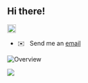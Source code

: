 ## Hi there!

<p align="left"> <img src="https://komarev.com/ghpvc/?username=sanj6y&label=Profile%20views&color=0e75b6&style=flat" alt="khosraw" style="height: 20px; width: auto;"/> </p>

- ✉️ &nbsp; Send me an [email](mailto:sanjay.chandrasekar@gmail.com)

![Overview](https://github-readme-stats.vercel.app/api?username=sanj6y&count_private=true&theme=github_dark&hide_border=true)

![](https://github-readme-streak-stats.herokuapp.com/?user=sanj6y&theme=highcontrast&hide_border=true)<br/>

